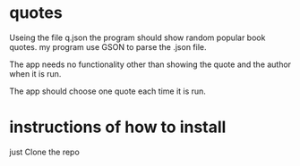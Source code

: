 # quotes

Useing the file q.json the program should show random popular book quotes. my program use GSON to parse the .json file.<br>

 The app needs no functionality other than showing the quote and the author when it is run.<br>

The app should choose one quote each time it is run.

# instructions of how to install

just Clone the repo 


